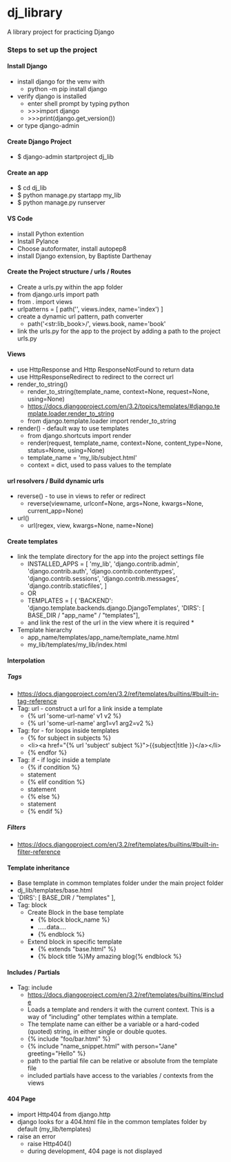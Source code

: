 # dj_library
A library project for practicing Django

### Steps to set up the project
#### Install Django

* install django for the venv with 
  * python -m pip install django
* verify django is installed
  * enter shell prompt by typing python
  * \>>>import django
  * \>>>print(django.get_version())
* or type django-admin

#### Create Django Project

* \$ django-admin startproject dj_lib

#### Create an app
* \$ cd dj_lib
* \$ python manage.py startapp my_lib
* \$ python manage.py runserver

#### VS Code 
* install Python extention
* Install Pylance
* Choose autoformater, install autopep8
* install Django extension, by Baptiste Darthenay 

#### Create the Project structure /  urls / Routes
* Create a urls.py within the app folder
* from django.urls import path
* from . import views
* urlpatterns = [
    path('', views.index, name='index')
]
* create a dynamic url pattern, path converter
  * path('\<str:lib_book>/', views.book, name='book'
* link the urls.py for the app to the project by adding a path to the project urls.py

#### Views
* use HttpResponse and Http ResponseNotFound to return data
* use HttpResponseRedirect to redirect to the correct url
* render_to_string()
  * render_to_string(template_name, context=None, request=None, using=None)
  * https://docs.djangoproject.com/en/3.2/topics/templates/#django.template.loader.render_to_string
  * from django.template.loader import render_to_string
* render() - default way to use templates
  * from django.shortcuts import render
  * render(request, template_name, context=None, content_type=None, status=None, using=None)
  * template_name = 'my_lib/subject.html'
  * context = dict, used to pass values to the template




#### url resolvers / Build dynamic urls
* reverse() - to use in views to refer or redirect
  * reverse(viewname, urlconf=None, args=None, kwargs=None, current_app=None)
* url()
  * url(regex, view, kwargs=None, name=None)




#### Create templates
* link the template directory for the app into the project settings file
  * INSTALLED_APPS = [
    'my_lib',
    'django.contrib.admin',
    'django.contrib.auth',
    'django.contrib.contenttypes',
    'django.contrib.sessions',
    'django.contrib.messages',
    'django.contrib.staticfiles',
]
  * OR
  * TEMPLATES = [
    {
        'BACKEND': 'django.template.backends.django.DjangoTemplates',
        'DIRS': [ BASE_DIR / "app_name" / "templates"],
  * and link the rest of the url in the view where it is required
    * 
* Template hierarchy
  * app_name/templates/app_name/template_name.html
  * my_lib/templates/my_lib/index.html


#### Interpolation

##### Tags
* https://docs.djangoproject.com/en/3.2/ref/templates/builtins/#built-in-tag-reference
* Tag: url - construct a url for a link inside a template
  * {% url 'some-url-name' v1 v2 %}
  * {% url 'some-url-name' arg1=v1 arg2=v2 %}
* Tag: for - for loops inside templates
  * {% for subject in subjects %}
  * \<li>\<a href="{% url 'subject' subject %}">{{subject|title }}\</a>\</li>
  * {% endfor %}
* Tag: if - if logic inside a template
  * {% if condition %}
  * statement
  * {% elif condition %}
  * statement
  * {% else %}
  * statement
  * {% endif %}

##### Filters
* https://docs.djangoproject.com/en/3.2/ref/templates/builtins/#built-in-filter-reference


#### Template inheritance
* Base template in common templates folder under the main project folder
* dj_lib/templates/base.html
* 'DIRS': [ BASE_DIR / "templates" ],
* Tag: block
  * Create Block in the base template
    * {% block block_name %}
    * .....data....
    * {% endblock %}
  * Extend block in specific template
    * {% extends "base.html" %}
    * {% block title %}My amazing blog{% endblock %}

#### Includes / Partials
* Tag: include
  * https://docs.djangoproject.com/en/3.2/ref/templates/builtins/#include
  * Loads a template and renders it with the current context. This is a way of “including” other templates within a template.
  * The template name can either be a variable or a hard-coded (quoted) string, in either single or double quotes.
  * {% include "foo/bar.html" %}
  * {% include "name_snippet.html" with person="Jane" greeting="Hello" %}
  * path to the partial file can be relative or absolute from the template file
  * included partials have access to the variables / contexts from the views


#### 404 Page
* import Http404 from django.http
* django looks for a 404.html file in the common templates folder by default (my_lib/templates) 
* raise an error
  * raise Http404()
  * during development, 404 page is not displayed